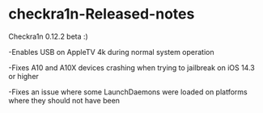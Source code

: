# checkra1n-Released-notes






Checkra1n 0.12.2 beta :)


-Enables USB on AppleTV 4k during normal system operation

-Fixes A10 and A10X devices crashing when trying to jailbreak on iOS 14.3 or higher
    
-Fixes an issue where some LaunchDaemons were loaded on platforms where they should not have been
